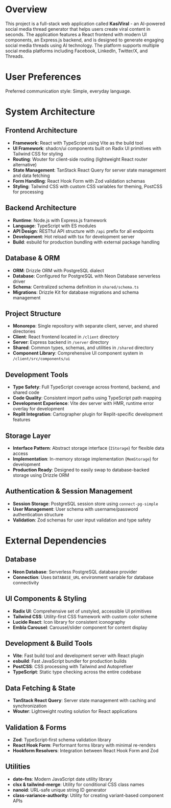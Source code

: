 # Overview

This project is a full-stack web application called **KasiViral** - an AI-powered social media thread generator that helps users create viral content in seconds. The application features a React frontend with modern UI components, an Express.js backend, and is designed to generate engaging social media threads using AI technology. The platform supports multiple social media platforms including Facebook, LinkedIn, Twitter/X, and Threads.

# User Preferences

Preferred communication style: Simple, everyday language.

# System Architecture

## Frontend Architecture
- **Framework**: React with TypeScript using Vite as the build tool
- **UI Framework**: shadcn/ui components built on Radix UI primitives with Tailwind CSS for styling
- **Routing**: Wouter for client-side routing (lightweight React router alternative)
- **State Management**: TanStack React Query for server state management and data fetching
- **Form Handling**: React Hook Form with Zod validation schemas
- **Styling**: Tailwind CSS with custom CSS variables for theming, PostCSS for processing

## Backend Architecture
- **Runtime**: Node.js with Express.js framework
- **Language**: TypeScript with ES modules
- **API Design**: RESTful API structure with `/api` prefix for all endpoints
- **Development**: Hot reload with tsx for development server
- **Build**: esbuild for production bundling with external package handling

## Database & ORM
- **ORM**: Drizzle ORM with PostgreSQL dialect
- **Database**: Configured for PostgreSQL with Neon Database serverless driver
- **Schema**: Centralized schema definition in `shared/schema.ts`
- **Migrations**: Drizzle Kit for database migrations and schema management

## Project Structure
- **Monorepo**: Single repository with separate client, server, and shared directories
- **Client**: React frontend located in `/client` directory
- **Server**: Express backend in `/server` directory  
- **Shared**: Common types, schemas, and utilities in `/shared` directory
- **Component Library**: Comprehensive UI component system in `/client/src/components/ui`

## Development Tools
- **Type Safety**: Full TypeScript coverage across frontend, backend, and shared code
- **Code Quality**: Consistent import paths using TypeScript path mapping
- **Development Experience**: Vite dev server with HMR, runtime error overlay for development
- **Replit Integration**: Cartographer plugin for Replit-specific development features

## Storage Layer
- **Interface Pattern**: Abstract storage interface (`IStorage`) for flexible data access
- **Implementation**: In-memory storage implementation (`MemStorage`) for development
- **Production Ready**: Designed to easily swap to database-backed storage using Drizzle ORM

## Authentication & Session Management
- **Session Storage**: PostgreSQL session store using `connect-pg-simple`
- **User Management**: User schema with username/password authentication structure
- **Validation**: Zod schemas for user input validation and type safety

# External Dependencies

## Database
- **Neon Database**: Serverless PostgreSQL database provider
- **Connection**: Uses `DATABASE_URL` environment variable for database connectivity

## UI Components & Styling
- **Radix UI**: Comprehensive set of unstyled, accessible UI primitives
- **Tailwind CSS**: Utility-first CSS framework with custom color scheme
- **Lucide React**: Icon library for consistent iconography
- **Embla Carousel**: Carousel/slider component for content display

## Development & Build Tools
- **Vite**: Fast build tool and development server with React plugin
- **esbuild**: Fast JavaScript bundler for production builds
- **PostCSS**: CSS processing with Tailwind and Autoprefixer
- **TypeScript**: Static type checking across the entire codebase

## Data Fetching & State
- **TanStack React Query**: Server state management with caching and synchronization
- **Wouter**: Lightweight routing solution for React applications

## Validation & Forms
- **Zod**: TypeScript-first schema validation library
- **React Hook Form**: Performant forms library with minimal re-renders
- **Hookform Resolvers**: Integration between React Hook Form and Zod

## Utilities
- **date-fns**: Modern JavaScript date utility library
- **clsx & tailwind-merge**: Utility for conditional CSS class names
- **nanoid**: URL-safe unique string ID generator
- **class-variance-authority**: Utility for creating variant-based component APIs